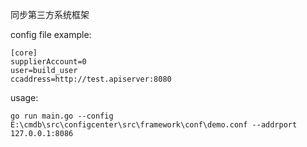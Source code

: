 同步第三方系统框架

config file example:

```
[core]
supplierAccount=0
user=build_user
ccaddress=http://test.apiserver:8080
```

usage:

```
go run main.go --config E:\cmdb\src\configcenter\src\framework\conf\demo.conf --addrport 127.0.0.1:8086
```
